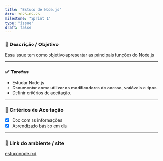 ```yaml
---
title: "Estudo de Node.js"
date: 2025-09-26
milestone: "Sprint 1"
type: "issue"
draft: false
---
```


### 📝 Descrição / Objetivo  
Essa issue tem como objetivo apresentar as principais funções do Node.js

---

### ✅ Tarefas  
- Estudar Node.js
- Documentar como utilizar os modificadores de acesso, variáveis e tipos
- Definir critérios de aceitação.  

---

### 📌 Critérios de Aceitação  
- [x] Doc com as informações
- [x] Aprendizado básico em dia 

---

### 🔗 Link do ambiente / site  
[estudonode.md](https://github.com/unb-mds/2025-2-Squad-10/blob/main/doc/backend/node.js/estudonode.md)

